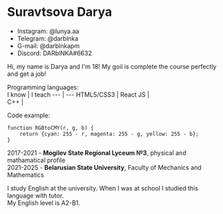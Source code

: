 # Suravtsova Darya
- Instagram: @lunya.aa
- Telegram: @darblnka
- G-mail: @darblnkapm
- Discord: DARblNKA#6632

Hi, my name is Darya and I'm 18! My goil is complete the course perfectly and get a job!

Programming languages: <br/>
I know | I teach
--- | ---
HTML5/CSS3 | React
JS |  
C++ |  


Code example:
```
function RGBtoCMY(r, g, b) {
    return {cyan: 255 - r, magenta: 255 - g, yellow: 255 - b};
}
```

2017-2021 - **Mogilev State Regional Lyceum №3**, physical and mathamatical profile<br/>
2021-2025 - **Belarusian State University**, Faculty of Mechanics and Mathematics

I study English at the university. When I was at school I studied this language with tutor.<br/> My English level is A2-B1.
